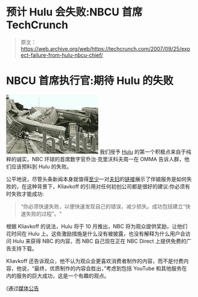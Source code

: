 # 预计 Hulu 会失败:NBCU 首席 TechCrunch

> 原文：<https://web.archive.org/web/https://techcrunch.com/2007/09/25/expect-failure-from-hulu-nbcu-chief/>

# NBCU 首席执行官:期待 Hulu 的失败

[![hulu1.jpg](img/b7004da7dc7dbb2e2deb9aca849a3f84.png)](https://web.archive.org/web/20230125045806/http://www.crunchbase.com/company/hulu) 我们授予 [Hulu](https://web.archive.org/web/20230125045806/http://www.crunchbase.com/company/hulu) 的第一个积极点来自于纯粹的诚实，NBC 环球的首席数字官乔治·克里沃科夫周一在 OMMA 告诉人群，他们应该预料到 Hulu 的失败。

公平地说，尽管头条新闻本身就值得[至少](https://web.archive.org/web/20230125045806/http://techcrunch.com/2007/09/19/is-hulu-doomed-nbc-to-begin-offering-free-downloads/)一对[夫妇](https://web.archive.org/web/20230125045806/http://techcrunch.com/2007/09/05/lulu-to-hulu-cease-and-desist/)的[链接](https://web.archive.org/web/20230125045806/http://techcrunch.com/2007/08/29/hulu-translates-to-cease-and-desist-in-swahili-oh-the-irony/)展示了伴娘服务是如何失败的，在这种背景下，Kliavkoff 的引用对任何初创公司都是很好的建议:你必须有时失败才能成功:

> “你必须快速失败，以便快速发现自己的错误，减少损失。成功包括建立“快速失败的过程”。"

根据 Kliavkoff 的说法，Hulu 将于 10 月推出，NBC 将为观众提供奖励，让他们花时间在 Hulu 上。这些激励措施是什么没有被披露，也没有解释为什么用户会访问 Hulu 来获得 NBC 的内容，而 NBC 自己现在正在 NBC Direct 上提供免费的广告支持下载。

Kliavkoff 还告诉观众，他不认为观众会更喜欢消费者制作的内容，而不是付费内容，他说，“最终，优质制作的内容会胜出，”考虑到包括 YouTube 和其他服务在内的服务的巨大成功，这是一个有趣的观点。

(通过[媒体公告](https://web.archive.org/web/20230125045806/http://publications.mediapost.com/index.cfm?fuseaction=Articles.san&s=68005&Nid=34680&p=310832)